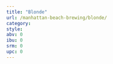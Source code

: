 ```yaml
---
title: "Blonde"
url: /manhattan-beach-brewing/blonde/
category: 
style: 
abv: 0
ibu: 0
srm: 0
upc: 0
---
```


